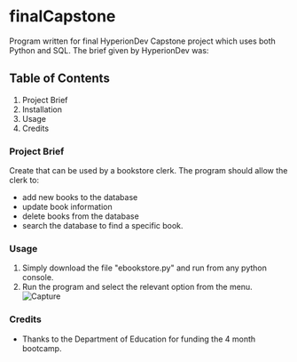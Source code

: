 # finalCapstone
Program written for final HyperionDev Capstone project which uses both Python and SQL.
The brief given by HyperionDev was:

## Table of Contents
1. Project Brief
2. Installation
3. Usage
4. Credits

### Project Brief

Create that can be used by a bookstore clerk. 
The program should allow the clerk to:
* add new books to the database
* update book information
* delete books from the database
* search the database to find a specific book.

### Usage
1. Simply download the file "ebookstore.py" and run from any python console.
2. Run the program and select the relevant option from the menu. 
![Capture](https://user-images.githubusercontent.com/12685525/225765142-36d0c136-c860-4dc8-bffd-7830e0151d88.PNG)

### Credits
* Thanks to the Department of Education for funding the 4 month bootcamp.




